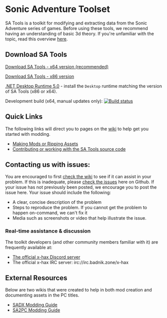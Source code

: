 # Sonic Adventure Toolset
SA Tools is a toolkit for modifying and extracting data from the Sonic Adventure series of games. Before using these tools, we recommend having an understanding of basic 3d theory. If you're unfamiliar with the topic, read this overview [here](https://developer.mozilla.org/en-US/docs/Games/Techniques/3D_on_the_web/Basic_theory).

## Download SA Tools

[Download SA Tools - x64 version (recommended)](http://mm.reimuhakurei.net/SA%20Tools%20x64.7z)

[Download SA Tools - x86 version](http://mm.reimuhakurei.net/SA%20Tools.7z)

[.NET Desktop Runtime 5.0](https://dotnet.microsoft.com/download/dotnet/5.0) - install the `Desktop` runtime matching the version of SA Tools (x86 or x64).

Development build (x64, manual updates only): 
[![Build status](https://ci.appveyor.com/api/projects/status/hobk9b466cvfrhov?svg=true)](https://ci.appveyor.com/project/PiKeyAr/sa-tools)

## Quick Links
The following links will direct you to pages on the [wiki](https://github.com/X-Hax/sa_tools/wiki) to help get you started with modding.
 - [Making Mods or Ripping Assets](https://github.com/X-Hax/sa_tools/wiki/SA-Tools-Hub#creating-a-project)
 - [Contributing or working with the SA Tools source code](https://github.com/X-Hax/sa_tools/wiki/Contributing-to-the-Tools)

## Contacting us with issues:
You are encouraged to first [check the wiki](https://github.com/X-Hax/sa_tools/wiki) to see if it can assist in your problem. If this is inadequate, please [check the issues](https://github.com/X-Hax/sa_tools/issues) here on Github. If your issue has not previously been posted, we encourage you to post the issue here. Your issue should include the following:
- A clear, concise description of the problem
- Steps to reproduce the problem. If you cannot get the problem to happen on-command, we can't fix it
- Media such as screenshots or video that help illustrate the issue.
### Real-time assistance & discussion
The toolkit developers (and other community members familiar with it) are frequently available at:
- [The official x-hax Discord server](https://discord.gg/gqJCF47)
- The official x-hax IRC server: irc://irc.badnik.zone/x-hax

## External Resources
Below are two wikis that were created to help in both mod creation and documenting assets in the PC titles.
 - [SADX Modding Guide](https://github.com/X-Hax/SADXModdingGuide/wiki)
 - [SA2PC Modding Guide](https://github.com/X-Hax/SA2BModdingGuide/wiki)

